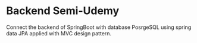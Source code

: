 # Backend Semi-Udemy
Connect the backend of SpringBoot with database PosrgeSQL using spring data JPA applied with MVC design pattern.
